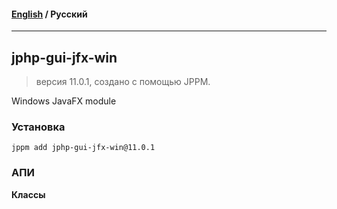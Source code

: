 #### [English](README.md) / **Русский**

---

## jphp-gui-jfx-win
> версия 11.0.1, создано с помощью JPPM.

Windows JavaFX module

### Установка
```
jppm add jphp-gui-jfx-win@11.0.1
```

### АПИ
**Классы**